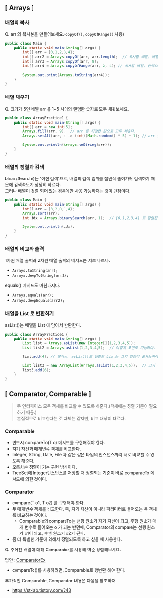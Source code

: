 ## [ Arrays ]
### 배열의 복사
Q. arr 의 복사본을 만들어보세요.(`copyOf()`, `copyOfRange()` 사용)
```java
public class Main {
    public static void main(String[] args) {
        int[] arr = {0,1,2,3,4};
        int[] arr2 = Arrays.copyOf(arr, arr.length);  // 복사할 배열, 배열의 길이
        int[] arr3 = Arrays.copyOf(arr, 8);
        int[] arr4 = Arrays.copyOfRange(arr, 2, 4); // 복사할 배열, 인덱스 범위(끝 부분은 포함하지 않음)
        
        System.out.print(Arrays.toString(arr4));
    }
}
```
### 배열 채우기
Q. 크기가 5인 배열 arr 를 1~5 사이의 랜덤한 숫자로 모두 채워보세요.
```java
public class ArrayPractice1 {
    public static void main(String[] args) {
        int[] arr = new int[5];
        Arrays.fill(arr, 9);  // arr 를 지정한 값으로 모두 채운다.
        Arrays.setAll(arr, i -> (int)(Math.random() * 5) + 1); // arr 를 1~5 사이의 랜덤 숫자로 채운다.

        System.out.println(Arrays.toString(arr));
    }
}
```
### 배열의 정렬과 검색
binarySearch()는 '이진 검색'으로, 배열의 검색 범위를 절반씩 줄여가며 검색하기 때문에 검색속도가 상당히 빠르다.    
그러나 배열이 정렬 되어 있는 경우에만 사용 가능하다는 것이 단점이다.
```java
public class Main {
    public static void main(String[] args) {
        int[] arr = {3,2,0,1,4};
        Arrays.sort(arr);
        int idx = Arrays.binarySearch(arr, 1);  // [0,1,2,3,4] 로 정렬된 후, 1이라는 원소의 '위치'(index)를 반환한다.

        System.out.println(idx);
    }
}
```
### 배열의 비교와 출력
1차원 배열 출력과 2차원 배열 출력의 메서드는 서로 다르다.
- `Arrays.toString(arr);`
- `Arrays.deepToString(arr2);`  

equals() 메서드도 마찬가지다.
- `Arrays.equals(arr);`
- `Arrays.deepEquals(arr2);`
### 배열을 List 로 변환하기
asList()는 배열을 List 에 담아서 반환한다. 
```java
public class ArrayPractice1 {
    public static void main(String[] args) {
        List list = Arrays.asList(new Integer[]{1,2,3,4,5});
        List list2 = Arrays.asList(1,2,3,4,5);  // 이렇게 표현도 가능하다. 

        list.add(4); // 불가능. asList()로 반환한 List는 크기 변경이 불가능하다. 단, 저장된 내용 변경은 가능하다.

        List list3 = new ArrayList(Arrays.asList(1,2,3,4,5));  // 크기 변경을 원한다면, 이렇게 동적 배열을 사용해야 한다.
        list3.add(6);
    }
}
```


## [ Comparator, Comparable ]
> 두 인터페이스 모두 객체를 비교할 수 있도록 해준다.(객체에는 정렬 기준이 필요하기 때문.)      
> 본질적으로 비교한다는 것 자체는 같지만, 비교 대상이 다르다.
### Comparable
- 반드시 compareTo(T o) 메서드를 구현해줘야 한다.
- 자기 자신과 매개변수 객체를 비교한다.
- Integer, String, Date, File 과 같은 같은 타입의 인스턴스끼리 서로 비교할 수 있도록 해준다.
- 오름차순 정렬이 기본 구현 방식이다.
- TreeSet에 Integer인스턴스를 저장할 때 정렬되는 기준이 바로 comparaeTo 메서드에 의한 것이다.
### Comparator
- compare(T o1, T o2) 를 구현해야 한다.
- 두 매개변수 객체를 비교한다. 즉, 자기 자신이 아니라 파라미터로 들어오는 두 객체를 비교하는 것이다.
  - Comparable의 compareTo는 선행 원소가 자기 자신이 되고, 후행 원소가 매개 변수로 들어오는 o 가 되는 반면에, Comparator의 compare는 선행 원소가 o1이 되고, 후행 원소가 o2가 된다.
- 좀 더 특별한 기준에 의해서 정렬되도록 하고 싶을 때 사용한다.

Q. 주어진 배열에 대해 Comparator를 사용해 역순 정렬해보세요.

답안 : [ComparatorEx](https://github.com/yoodongan/wiki-repo/blob/master/javajungsuk/collectionsFramework/ComparatorEx.java)
- compareTo()를 사용하려면, Comparable로 형변환 해야 한다.

추가적인 Comparable, Comparator 내용은 다음을 참조하자.
- https://st-lab.tistory.com/243